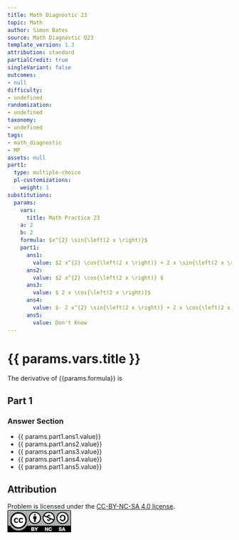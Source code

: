 ```yaml
---
title: Math Diagnostic 23
topic: Math
author: Simon Bates
source: Math Diagnostic Q23
template_version: 1.3
attribution: standard
partialCredit: true
singleVariant: false
outcomes:
- null
difficulty:
- undefined
randomization:
- undefined
taxonomy:
- undefined
tags:
- math_diagnostic
- MP
assets: null
part1:
  type: multiple-choice
  pl-customizations:
    weight: 1
substitutions:
  params:
    vars:
      title: Math Practice 23
    a: 2
    b: 2
    formula: $x^{2} \sin{\left(2 x \right)}$
    part1:
      ans1:
        value: $2 x^{2} \cos{\left(2 x \right)} + 2 x \sin{\left(2 x \right)}$
      ans2:
        value: $2 x^{2} \cos{\left(2 x \right)} $
      ans3:
        value: $ 2 x \cos{\left(2 x \right)}$
      ans4:
        value: $- 2 x^{2} \sin{\left(2 x \right)} + 2 x \cos{\left(2 x \right)}$
      ans5:
        value: Don't Know
---
```

# {{ params.vars.title }}
The derivative of {{params.formula}} is

## Part 1

### Answer Section

- {{ params.part1.ans1.value}}
- {{ params.part1.ans2.value}}
- {{ params.part1.ans3.value}}
- {{ params.part1.ans4.value}}
- {{ params.part1.ans5.value}}

## Attribution

Problem is licensed under the [CC-BY-NC-SA 4.0 license](https://creativecommons.org/licenses/by-nc-sa/4.0/).<br> ![The Creative Commons 4.0 license requiring attribution-BY, non-commercial-NC, and share-alike-SA license.](https://raw.githubusercontent.com/firasm/bits/master/by-nc-sa.png)
